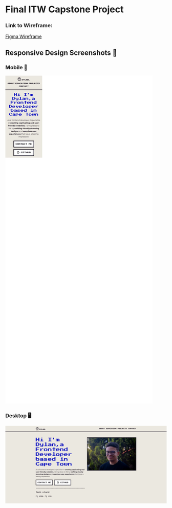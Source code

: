 # Final ITW Capstone Project 

### Link to Wireframe: 
 
[Figma Wireframe](https://www.figma.com/file/YZZ3zVwQXarX1nIK8EAGhw/DYLGAN162_FTO2304_GroupA_DylanGangat_DigitalResume?type=design&node-id=0%3A1&t=GY9VilmpfDv6t7ST-1)

## Responsive Design Screenshots 📸

### Mobile 📱

![Mobile Design](/images/designs/mobile-design.webp)

### Desktop 🖥️

![Desktop Design](/images/designs/desktop-design.webp)

